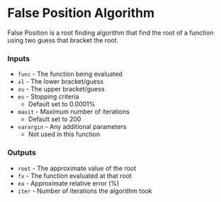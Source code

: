 # False Position Algorithm

False Position is a root finding algorithm that find the root of a function using two guess that bracket the root.

### Inputs

- `func` - The function being evaluated
- `xl` - The lower bracket/guess
- `xu` - The upper bracket/guess
- `es` - Stopping criteria
  - Default set to 0.0001%
- `maxit` - Maximum number of iterations
  - Default set to 200
- `varargin` - Any additional parameters
  - Not used in this function

### Outputs

- `root` - The approximate value of the root
- `fx` - The function evaluated at that root
- `ea` - Approximate relative error (%)
- `iter` - Number of iterations the algorithm took

